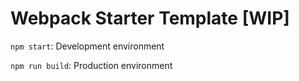 # Webpack Starter Template [WIP]

`npm start`: Development environment

`npm run build`: Production environment
